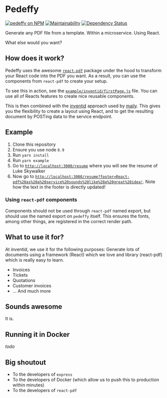 # Pedeffy

[![pedeffy on NPM](https://img.shields.io/npm/v/pedeffy.svg)](https://www.npmjs.com/package/pedeffy)
[![Maintainability](https://api.codeclimate.com/v1/badges/a2f47a2b30f3c1df24cf/maintainability)](https://codeclimate.com/github/inventid/pedeffy/maintainability)
[![Dependency Status](https://gemnasium.com/badges/github.com/inventid/pedeffy.svg)](https://gemnasium.com/github.com/inventid/pedeffy)

Generate any PDF file from a template.
Within a microservice.
Using React.

What else would you want?

## How does it work?

Pedeffy uses the awesome [`react-pdf`](https://github.com/diegomura/react-pdf) package under the hood to transform your React code into the PDF you want.
As a result, you can use the components from `react-pdf` to create your setup.

To see this in action, see the [`example/inventid/firstPage.js`](https://github.com/inventid/pedeffy/blob/master/example/inventid/firstPage.js) file.
You can use all of Reacts features to create nice reusable components.

This is then combined with the [inventid](https://www.inventid.nl) approach used by [maily](http://github.com/inventid/maily).
This gives you the flexibility to create a layout using React, and to get the resulting document by POSTing data to the service endpoint.

## Example

1. Clone this repository
1. Ensure you use node `8.9`
1. Run `yarn install`
1. Run `yarn example`
1. Go to [`http://localhost:3000/resume`](http://localhost:3000/resume) where you will see the resume of Luke Skywalker
1. Now go to [`http://localhost:3000/resume?footer=React-pdf%20as%20a%20service%20sounds%20like%20a%20great%20idea!`](http://localhost:3000/resume?footer=React-pdf%20as%20a%20service%20sounds%20like%20a%20great%20idea!). Note how the text in the footer is directly updated!

### Using `react-pdf` components

Components should not be used through `react-pdf` named export, but should use the named export on `pedeffy` itself.
This ensures the fonts, among other things, are registered in the correct render path.

## What to use it for?

At inventid, we use it for the following purposes: Generate lots of documents using a framework (React) which we love and library (react-pdf) which is really easy to learn.

- Invoices
- Tickets
- Quotations
- Customer invoices
- ... And much more

## Sounds awesome

It is.

## Running it in Docker

_todo_

## Big shoutout

- To the developers of `express`
- To the developers of Docker (which allow us to push this to production within minutes)
- To the developers of `react-pdf`
